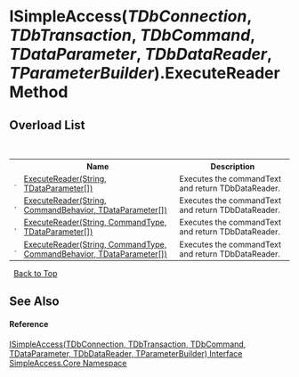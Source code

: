 # ISimpleAccess(*TDbConnection*, *TDbTransaction*, *TDbCommand*, *TDataParameter*, *TDbDataReader*, *TParameterBuilder*).ExecuteReader Method 
 


## Overload List
&nbsp;<table><tr><th></th><th>Name</th><th>Description</th></tr><tr><td>![Public method](media/pubmethod.gif "Public method")</td><td><a href="d63716fa-a584-e3db-c014-dbbbca80e921">ExecuteReader(String, TDataParameter[])</a></td><td>
Executes the commandText and return TDbDataReader.</td></tr><tr><td>![Public method](media/pubmethod.gif "Public method")</td><td><a href="b324ad34-3906-8b30-a1f5-da4f3d31d7c2">ExecuteReader(String, CommandBehavior, TDataParameter[])</a></td><td>
Executes the commandText and return TDbDataReader.</td></tr><tr><td>![Public method](media/pubmethod.gif "Public method")</td><td><a href="05552584-1b37-a64a-54e5-96b476c0f6af">ExecuteReader(String, CommandType, TDataParameter[])</a></td><td>
Executes the commandText and return TDbDataReader.</td></tr><tr><td>![Public method](media/pubmethod.gif "Public method")</td><td><a href="54fc2355-44dd-39dd-03ed-e11d958ac77d">ExecuteReader(String, CommandType, CommandBehavior, TDataParameter[])</a></td><td>
Executes the commandText and return TDbDataReader.</td></tr></table>&nbsp;
<a href="#isimpleaccess(*tdbconnection*,-*tdbtransaction*,-*tdbcommand*,-*tdataparameter*,-*tdbdatareader*,-*tparameterbuilder*).executereader-method">Back to Top</a>

## See Also


#### Reference
<a href="0a1ff90a-7c2b-18a8-adb6-ac494a3c34b5">ISimpleAccess(TDbConnection, TDbTransaction, TDbCommand, TDataParameter, TDbDataReader, TParameterBuilder) Interface</a><br /><a href="a16105b5-9ef0-1333-33d4-5a00c99c3614">SimpleAccess.Core Namespace</a><br />